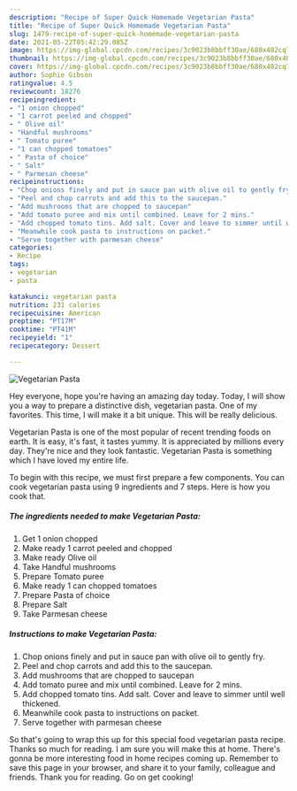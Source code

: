 ```yaml
---
description: "Recipe of Super Quick Homemade Vegetarian Pasta"
title: "Recipe of Super Quick Homemade Vegetarian Pasta"
slug: 1479-recipe-of-super-quick-homemade-vegetarian-pasta
date: 2021-05-22T05:42:29.085Z
image: https://img-global.cpcdn.com/recipes/3c9023b8bbff30ae/680x482cq70/vegetarian-pasta-recipe-main-photo.jpg
thumbnail: https://img-global.cpcdn.com/recipes/3c9023b8bbff30ae/680x482cq70/vegetarian-pasta-recipe-main-photo.jpg
cover: https://img-global.cpcdn.com/recipes/3c9023b8bbff30ae/680x482cq70/vegetarian-pasta-recipe-main-photo.jpg
author: Sophie Gibson
ratingvalue: 4.5
reviewcount: 18276
recipeingredient:
- "1 onion chopped"
- "1 carrot peeled and chopped"
- " Olive oil"
- "Handful mushrooms"
- " Tomato puree"
- "1 can chopped tomatoes"
- " Pasta of choice"
- " Salt"
- " Parmesan cheese"
recipeinstructions:
- "Chop onions finely and put in sauce pan with olive oil to gently fry."
- "Peel and chop carrots and add this to the saucepan."
- "Add mushrooms that are chopped to saucepan"
- "Add tomato puree and mix until combined. Leave for 2 mins."
- "Add chopped tomato tins. Add salt. Cover and leave to simmer until well thickened."
- "Meanwhile cook pasta to instructions on packet."
- "Serve together with parmesan cheese"
categories:
- Recipe
tags:
- vegetarian
- pasta

katakunci: vegetarian pasta 
nutrition: 231 calories
recipecuisine: American
preptime: "PT17M"
cooktime: "PT41M"
recipeyield: "1"
recipecategory: Dessert

---
```



![Vegetarian Pasta](https://img-global.cpcdn.com/recipes/3c9023b8bbff30ae/680x482cq70/vegetarian-pasta-recipe-main-photo.jpg)

Hey everyone, hope you're having an amazing day today. Today, I will show you a way to prepare a distinctive dish, vegetarian pasta. One of my favorites. This time, I will make it a bit unique. This will be really delicious.



Vegetarian Pasta is one of the most popular of recent trending foods on earth. It is easy, it's fast, it tastes yummy. It is appreciated by millions every day. They're nice and they look fantastic. Vegetarian Pasta is something which I have loved my entire life.


To begin with this recipe, we must first prepare a few components. You can cook vegetarian pasta using 9 ingredients and 7 steps. Here is how you cook that.

<!--inarticleads1-->

##### The ingredients needed to make Vegetarian Pasta:

1. Get 1 onion chopped
1. Make ready 1 carrot peeled and chopped
1. Make ready  Olive oil
1. Take Handful mushrooms
1. Prepare  Tomato puree
1. Make ready 1 can chopped tomatoes
1. Prepare  Pasta of choice
1. Prepare  Salt
1. Take  Parmesan cheese




<!--inarticleads2-->

##### Instructions to make Vegetarian Pasta:

1. Chop onions finely and put in sauce pan with olive oil to gently fry.
1. Peel and chop carrots and add this to the saucepan.
1. Add mushrooms that are chopped to saucepan
1. Add tomato puree and mix until combined. Leave for 2 mins.
1. Add chopped tomato tins. Add salt. Cover and leave to simmer until well thickened.
1. Meanwhile cook pasta to instructions on packet.
1. Serve together with parmesan cheese




So that's going to wrap this up for this special food vegetarian pasta recipe. Thanks so much for reading. I am sure you will make this at home. There's gonna be more interesting food in home recipes coming up. Remember to save this page in your browser, and share it to your family, colleague and friends. Thank you for reading. Go on get cooking!
